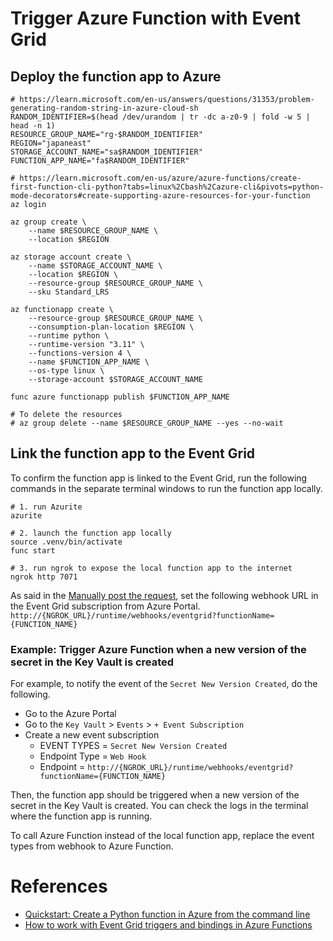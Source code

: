 # Trigger Azure Function with Event Grid

## Deploy the function app to Azure

```shell
# https://learn.microsoft.com/en-us/answers/questions/31353/problem-generating-random-string-in-azure-cloud-sh
RANDOM_IDENTIFIER=$(head /dev/urandom | tr -dc a-z0-9 | fold -w 5 | head -n 1)
RESOURCE_GROUP_NAME="rg-$RANDOM_IDENTIFIER"
REGION="japaneast"
STORAGE_ACCOUNT_NAME="sa$RANDOM_IDENTIFIER"
FUNCTION_APP_NAME="fa$RANDOM_IDENTIFIER"

# https://learn.microsoft.com/en-us/azure/azure-functions/create-first-function-cli-python?tabs=linux%2Cbash%2Cazure-cli&pivots=python-mode-decorators#create-supporting-azure-resources-for-your-function
az login

az group create \
    --name $RESOURCE_GROUP_NAME \
    --location $REGION

az storage account create \
    --name $STORAGE_ACCOUNT_NAME \
    --location $REGION \
    --resource-group $RESOURCE_GROUP_NAME \
    --sku Standard_LRS

az functionapp create \
    --resource-group $RESOURCE_GROUP_NAME \
    --consumption-plan-location $REGION \
    --runtime python \
    --runtime-version "3.11" \
    --functions-version 4 \
    --name $FUNCTION_APP_NAME \
    --os-type linux \
    --storage-account $STORAGE_ACCOUNT_NAME

func azure functionapp publish $FUNCTION_APP_NAME

# To delete the resources
# az group delete --name $RESOURCE_GROUP_NAME --yes --no-wait
```

## Link the function app to the Event Grid

To confirm the function app is linked to the Event Grid, run the following commands in the separate terminal windows to run the function app locally.

```shell
# 1. run Azurite
azurite

# 2. launch the function app locally
source .venv/bin/activate
func start

# 3. run ngrok to expose the local function app to the internet
ngrok http 7071
```

As said in the [Manually post the request](https://learn.microsoft.com/en-us/azure/azure-functions/event-grid-how-tos?tabs=v2%2Cportal#manually-post-the-request), set the following webhook URL in the Event Grid subscription from Azure Portal.
`http://{NGROK_URL}/runtime/webhooks/eventgrid?functionName={FUNCTION_NAME}`

### Example: Trigger Azure Function when a new version of the secret in the Key Vault is created

For example, to notify the event of the `Secret New Version Created`, do the following.

- Go to the Azure Portal
- Go to the `Key Vault` > `Events` > `+ Event Subscription`
- Create a new event subscription
  - EVENT TYPES = `Secret New Version Created`
  - Endpoint Type = `Web Hook`
  - Endpoint = `http://{NGROK_URL}/runtime/webhooks/eventgrid?functionName={FUNCTION_NAME}`

Then, the function app should be triggered when a new version of the secret in the Key Vault is created. You can check the logs in the terminal where the function app is running.

To call Azure Function instead of the local function app, replace the event types from webhook to Azure Function.

# References

- [Quickstart: Create a Python function in Azure from the command line](https://learn.microsoft.com/en-us/azure/azure-functions/create-first-function-cli-python?tabs=linux%2Cbash%2Cazure-cli&pivots=python-mode-decorators)
- [How to work with Event Grid triggers and bindings in Azure Functions](https://learn.microsoft.com/en-us/azure/azure-functions/event-grid-how-tos?tabs=v2%2Cportal)
